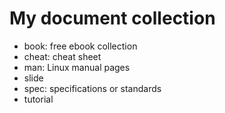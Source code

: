 # My document collection

 -  book: free ebook collection
 -  cheat: cheat sheet
 -  man: Linux manual pages
 -  slide
 -  spec: specifications or standards
 -  tutorial

<!--
  vim:  ft=markdown ic et norl wrap sw=4 sts=4:
  -->
